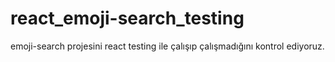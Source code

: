 # react_emoji-search_testing
emoji-search projesini react testing ile çalışıp çalışmadığını kontrol ediyoruz.
